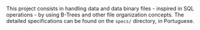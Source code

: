 This project consists in handling data and data binary files - inspired in SQL operations - by using B-Trees and other file organization concepts. The detailed specifications can be found on the `specs/` directory, in Portuguese.
